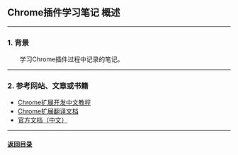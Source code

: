 ## Chrome插件学习笔记 概述
---
### 1. 背景

&emsp;&emsp;学习Chrome插件过程中记录的笔记。

---
### 2. 参考网站、文章或书籍

+ [Chrome扩展开发中文教程](http://chrome.cenchy.com/getstarted.html)
+ [Chrome扩展翻译文档](http://www.kkh86.com/it/chrome-extension-doc/extensions/getstarted.html)
+ [官方文档（中文）](https://crxdoc-zh.appspot.com/extensions/overview)

---

#### [返回目录](./)
